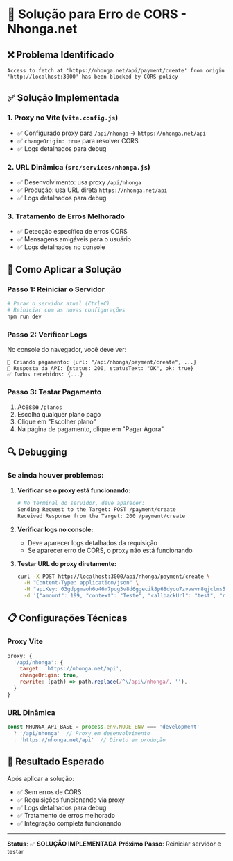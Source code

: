 # 🔧 Solução para Erro de CORS - Nhonga.net

## ❌ Problema Identificado
```
Access to fetch at 'https://nhonga.net/api/payment/create' from origin 'http://localhost:3000' has been blocked by CORS policy
```

## ✅ Solução Implementada

### 1. **Proxy no Vite** (`vite.config.js`)
- ✅ Configurado proxy para `/api/nhonga` → `https://nhonga.net/api`
- ✅ `changeOrigin: true` para resolver CORS
- ✅ Logs detalhados para debug

### 2. **URL Dinâmica** (`src/services/nhonga.js`)
- ✅ Desenvolvimento: usa proxy `/api/nhonga`
- ✅ Produção: usa URL direta `https://nhonga.net/api`
- ✅ Logs detalhados para debug

### 3. **Tratamento de Erros Melhorado**
- ✅ Detecção específica de erros CORS
- ✅ Mensagens amigáveis para o usuário
- ✅ Logs detalhados no console

## 🚀 Como Aplicar a Solução

### Passo 1: Reiniciar o Servidor
```bash
# Parar o servidor atual (Ctrl+C)
# Reiniciar com as novas configurações
npm run dev
```

### Passo 2: Verificar Logs
No console do navegador, você deve ver:
```
🚀 Criando pagamento: {url: "/api/nhonga/payment/create", ...}
📡 Resposta da API: {status: 200, statusText: "OK", ok: true}
✅ Dados recebidos: {...}
```

### Passo 3: Testar Pagamento
1. Acesse `/planos`
2. Escolha qualquer plano pago
3. Clique em "Escolher plano"
4. Na página de pagamento, clique em "Pagar Agora"

## 🔍 Debugging

### Se ainda houver problemas:

1. **Verificar se o proxy está funcionando:**
   ```bash
   # No terminal do servidor, deve aparecer:
   Sending Request to the Target: POST /payment/create
   Received Response from the Target: 200 /payment/create
   ```

2. **Verificar logs no console:**
   - Deve aparecer logs detalhados da requisição
   - Se aparecer erro de CORS, o proxy não está funcionando

3. **Testar URL do proxy diretamente:**
   ```bash
   curl -X POST http://localhost:3000/api/nhonga/payment/create \
     -H "Content-Type: application/json" \
     -H "apiKey: 03gdpgmaoh6o46m7pqg3v8d6ggecik8p68dyou7zvvwvr8qjclms5mprowv9" \
     -d '{"amount": 199, "context": "Teste", "callbackUrl": "test", "returnUrl": "test"}'
   ```

## 📋 Configurações Técnicas

### Proxy Vite
```javascript
proxy: {
  '/api/nhonga': {
    target: 'https://nhonga.net/api',
    changeOrigin: true,
    rewrite: (path) => path.replace(/^\/api\/nhonga/, ''),
  }
}
```

### URL Dinâmica
```javascript
const NHONGA_API_BASE = process.env.NODE_ENV === 'development' 
  ? '/api/nhonga'  // Proxy em desenvolvimento
  : 'https://nhonga.net/api'  // Direto em produção
```

## 🎯 Resultado Esperado

Após aplicar a solução:
- ✅ Sem erros de CORS
- ✅ Requisições funcionando via proxy
- ✅ Logs detalhados para debug
- ✅ Tratamento de erros melhorado
- ✅ Integração completa funcionando

---

**Status**: ✅ **SOLUÇÃO IMPLEMENTADA**
**Próximo Passo**: Reiniciar servidor e testar

